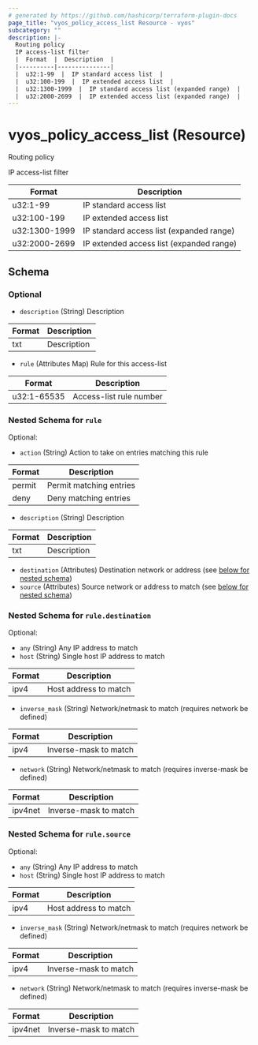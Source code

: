 ```yaml
---
# generated by https://github.com/hashicorp/terraform-plugin-docs
page_title: "vyos_policy_access_list Resource - vyos"
subcategory: ""
description: |-
  Routing policy
  IP access-list filter
  |  Format  |  Description  |
  |----------|---------------|
  |  u32:1-99  |  IP standard access list  |
  |  u32:100-199  |  IP extended access list  |
  |  u32:1300-1999  |  IP standard access list (expanded range)  |
  |  u32:2000-2699  |  IP extended access list (expanded range)  |
---
```


# vyos_policy_access_list (Resource)

Routing policy

IP access-list filter

|  Format  |  Description  |
|----------|---------------|
|  u32:1-99  |  IP standard access list  |
|  u32:100-199  |  IP extended access list  |
|  u32:1300-1999  |  IP standard access list (expanded range)  |
|  u32:2000-2699  |  IP extended access list (expanded range)  |



<!-- schema generated by tfplugindocs -->
## Schema

### Optional

- `description` (String) Description

|  Format  |  Description  |
|----------|---------------|
|  txt  |  Description  |
- `rule` (Attributes Map) Rule for this access-list

|  Format  |  Description  |
|----------|---------------|
|  u32:1-65535  |  Access-list rule number  | (see [below for nested schema](#nestedatt--rule))

<a id="nestedatt--rule"></a>
### Nested Schema for `rule`

Optional:

- `action` (String) Action to take on entries matching this rule

|  Format  |  Description  |
|----------|---------------|
|  permit  |  Permit matching entries  |
|  deny  |  Deny matching entries  |
- `description` (String) Description

|  Format  |  Description  |
|----------|---------------|
|  txt  |  Description  |
- `destination` (Attributes) Destination network or address (see [below for nested schema](#nestedatt--rule--destination))
- `source` (Attributes) Source network or address to match (see [below for nested schema](#nestedatt--rule--source))

<a id="nestedatt--rule--destination"></a>
### Nested Schema for `rule.destination`

Optional:

- `any` (String) Any IP address to match
- `host` (String) Single host IP address to match

|  Format  |  Description  |
|----------|---------------|
|  ipv4  |  Host address to match  |
- `inverse_mask` (String) Network/netmask to match (requires network be defined)

|  Format  |  Description  |
|----------|---------------|
|  ipv4  |  Inverse-mask to match  |
- `network` (String) Network/netmask to match (requires inverse-mask be defined)

|  Format  |  Description  |
|----------|---------------|
|  ipv4net  |  Inverse-mask to match  |


<a id="nestedatt--rule--source"></a>
### Nested Schema for `rule.source`

Optional:

- `any` (String) Any IP address to match
- `host` (String) Single host IP address to match

|  Format  |  Description  |
|----------|---------------|
|  ipv4  |  Host address to match  |
- `inverse_mask` (String) Network/netmask to match (requires network be defined)

|  Format  |  Description  |
|----------|---------------|
|  ipv4  |  Inverse-mask to match  |
- `network` (String) Network/netmask to match (requires inverse-mask be defined)

|  Format  |  Description  |
|----------|---------------|
|  ipv4net  |  Inverse-mask to match  |
